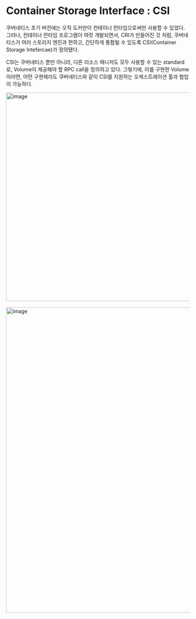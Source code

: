 # Container Storage Interface : CSI

쿠버네티스 초기 버전에는 오직 도커만이 컨테이너 런타임으로써만 사용할 수 있었다. 그러나, 컨테이너 런타임 프로그램이 여럿 개발되면서, CRI가 만들어진 것 처럼,
쿠버네티스가 여러 스토리지 엔진과 편하고, 간단하게 통합될 수 있도록 CSI(Container Storage Intefercae)가 정의됐다.

CSI는 쿠버네티스 뿐만 아니라, 다른 리소스 매니저도 모두 사용할 수 있는 standard로, Volume이 제공해야 할 RPC call을 정의하고 있다.
그렇기에, 이를 구현한 Volume이라면, 어떤 구현체라도 쿠버네티스와 같이 CSI를 지원하는 오케스트레이션 툴과 협업이 가능하다.

<img width="1040" height="571" alt="image" src="https://github.com/user-attachments/assets/ce7bea13-d9cd-490c-9fc3-c9036b21c518" />


</br>
</br>

<img width="1790" height="836" alt="image" src="https://github.com/user-attachments/assets/fe322642-5cea-4854-9202-91990ac9b851" />
